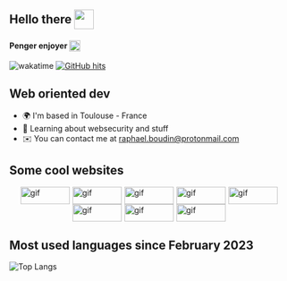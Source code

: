 Hello there <img src="https://raw.githubusercontent.com/gist/brudnak/aba00c9a1c92d226f68e8ad8ba1e0a40/raw/e1e4a92f6072d15014f19aa8903d24a1ac0c41a4/nyan-cat.gif" height=35 style="transform: translateY(10px)">
---

#### Penger enjoyer <img src="https://penger.city/museum/pengers/Flashbang.gif" title="gif" alt="gif" width=20 height=20 style="transform: translateY(5px)">

![wakatime](https://wakatime.com/badge/user/b9d882a9-d94b-482a-9d1f-8082b3c0f003.svg) <a href="https://github.com/alwinw/alwinw" target="_blank"><img alt="GitHub hits" src="https://img.shields.io/github/last-commit/FruitPassion/FruitPassion?label=profile%20updated&style=flat-square"></a>

Web oriented dev
---------------------------

*   🌍  I'm based in Toulouse - France
*   🧠  Learning about websecurity and stuff
*   ✉️  You can contact me at [raphael.boudin@protonmail.com](mailto:raphael.boudin@protonmail.com)

## Some cool websites
<div style="display: flex; flex-wrap: wrap; justify-content: center;">
  <!-- Hamza Site perso -->
  <a href="https://n3m0.fr" target="_blank" style="margin-right:5px">
      <img src="https://n3m0.fr/nemo-button.gif" title="gif" alt="gif" width=88 height=31>
  </a>

  <!-- Annabelle Github -->
  <a href="https://github.com/Eiior" target="_blank" style="margin-right:5px">
      <img src="https://imgur.com/KyfTTtZ.gif" title="gif" alt="gif" width=88 height=31>
  </a>

  <!-- Dorian Github -->
  <a href="https://github.com/mrmoi31/" target="_blank" style="margin-right:5px">
      <img src="https://imgur.com/tzeRvpD.gif" title="gif" alt="gif" width=88 height=31>
  </a>
  
  <!-- Liam Github -->
  <a href="https://github.com/CaNaRdEoS/" target="_blank" style="margin-right:5px">
      <img src="https://imgur.com/b6v5kle.gif" title="gif" alt="gif" width=88 height=31>
  </a>
  
  <!-- Raphael Site perso -->
  <a href="https://fruitpassion.fr" target="_blank" style="margin-right:5px">
      <img src="https://imgur.com/HFbc2iB.gif" alt="gif" width=88 height=31>
  </a>

  <!-- Raphael Github -->
  <a href="https://github.com/FruitPassion" target="_blank" style="margin-right:5px">
      <img src="https://imgur.com/CySPgsa.gif" alt="gif" width=88 height=31>
  </a>

  <!-- Brice Github -->
  <a href="https://github.com/bloouu" target="_blank" style="margin-right:5px">
      <img src="https://imgur.com/PPCIpq9.gif" alt="gif" width=88 height=31>
  </a>

  <!-- Christian Site perso -->
  <a href="https://gamingdy.fr/" target="_blank" style="margin-right:5px">
      <img src="https://imgur.com/FO0gDVt.gif" alt="gif" width=88 height=31>
  </a>
</div>


## Most used languages since February 2023

![Top Langs](https://github-readme-stats.vercel.app/api/wakatime/?username=fruitpassion&layout=compact&theme=dracula&hide_border=true&langs_count=8&custom_title=Stats)
